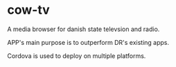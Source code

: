 # cow-tv
A media browser for danish state televsion and radio.

APP's main purpose is to outperform DR's existing apps.

Cordova is used to deploy on multiple platforms.

